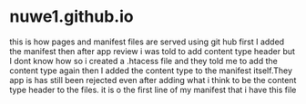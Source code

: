 # nuwe1.github.io
 this is how pages and manifest files are served using git hub first I added the manifest then after app review i was told to add content type header but I dont know how so i created a .htacess file and they told me to add the content type again then I added the content type to the manifest itself.They app is has still been rejected even after adding what i think to be the content type header to the files. it is o the first line of my manifest that i have this file
